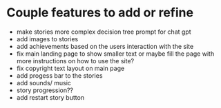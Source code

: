 # Couple features to add or refine
* make stories more complex decision tree prompt for chat gpt
* add images to stories<br/>
* add achievements based on the users interaction with the site
* fix main landing page to show smaller text or maybe fill the page with more instructions on how to use the site?
* fix copyright text layout on main page
* add progess bar to the stories
* add sounds/ music
* story progression??
* add restart story button
